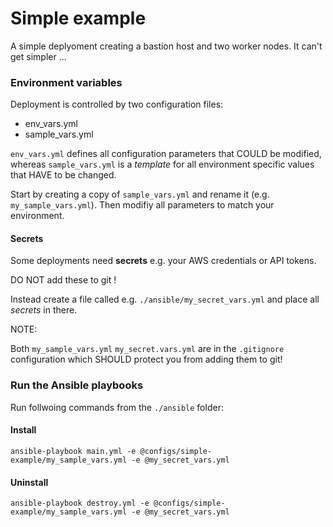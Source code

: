 # Simple example

A simple deplyoment creating a bastion host and two worker nodes. It can't get simpler ...

### Environment variables

Deployment is controlled by two configuration files: 

* env_vars.yml
* sample_vars.yml

`env_vars.yml` defines all configuration parameters that COULD be modified, whereas `sample_vars.yml` is a *template* for all environment specific values that HAVE to be changed.

Start by creating a copy of `sample_vars.yml` and rename it (e.g. `my_sample_vars.yml`). Then modifiy all parameters to match your environment.

#### Secrets

Some deployments need **secrets** e.g. your AWS credentials or API tokens. 

DO NOT add these to git !

Instead create a file called e.g. `./ansible/my_secret_vars.yml` and place all *secrets* in there.

NOTE:  

Both `my_sample_vars.yml` `my_secret.vars.yml` are in the `.gitignore` configuration which SHOULD protect you from adding them to git!

### Run the Ansible playbooks

Run follwoing commands from the `./ansible` folder:

#### Install

```shell
ansible-playbook main.yml -e @configs/simple-example/my_sample_vars.yml -e @my_secret_vars.yml
```

#### Uninstall

```shell
ansible-playbook destroy.yml -e @configs/simple-example/my_sample_vars.yml -e @my_secret_vars.yml
```
